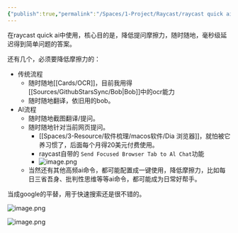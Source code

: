 ```yaml
---
{"publish":true,"permalink":"/Spaces/1-Project/Raycast/raycast quick ai.md","created":"2025-07-11","modified":"2025-07-11","published":"2025-07-29T23:04:34.714+08:00","cssclasses":""}
---
```



在raycast quick ai中使用，核心目的是，降低提问摩擦力，随时随地，毫秒级延迟得到简单问题的答案。

还有几个，必须要降低摩擦力的：

- 传统流程
	- 随时随地[[Cards/OCR]]，目前我用得[[Sources/GithubStarsSync/Bob\|Bob]]中的ocr能力
	- 随时随地翻译，依旧用的bob。
- AI流程
	- 随时随地截图翻译/提问。
	- 随时随地针对当前网页提问。
		- [[Spaces/3-Resource/软件梳理/macos软件/Dia 浏览器]]，就怕被它养习惯了，后面每个月得20美元付费使用。
		- raycast自带的 `Send Focused Browser Tab to Al Chat`功能
		- ![image.png](https://pub-pic.oldwinter.top/2025/07/b6f1bd1061f3f827a4149e81182adeb3.png)
	- 当然还有其他高频ai命令，都可能配置成一键使用，降低摩擦力，比如每日三省吾身、批判性思维等等ai命令，都可能成为日常好帮手。

当成google的平替，用于快速搜索还是很不错的。

![image.png](https://my-public-pic.oss-cn-hangzhou.aliyuncs.com/20250711152505927.png)

![image.png](https://pub-pic.oldwinter.top/2025/07/62180023ee4d0b51ddc2c8faf24b8966.png)
